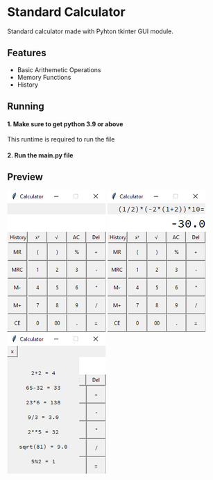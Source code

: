 # Standard Calculator
Standard calculator made with Pyhton tkinter GUI module.

## Features
- Basic Arithemetic Operations
- Memory Functions 
- History

## Running
#### 1. Make sure to get python 3.9 or above 
This runtime is required to run the file

#### 2. Run the main.py file

## Preview
![img not found](images/img1.PNG)
![img not found](images/img2.PNG)
![img not found](images/img3.PNG)